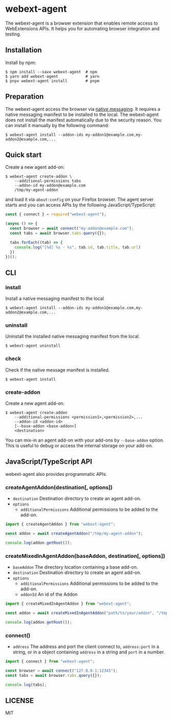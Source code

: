 # webext-agent

The webext-agent is a browser extension that enables remote access to
WebExtensions APIs.   It helps you for automating browser integration and
testing.

## Installation

Install by npm:

```console
$ npm install --save webext-agent  # npm
$ yarn add webext-agent            # yarn
$ pnpx webext-agent install        # pnpm
```

## Preparation

The webext-agent access the browser via [native messaging][].  It requires a
native messaging manifest to be installed to the local.  The webext-agent does
not install the manifest automatically due to the security reason.  You can
install it manually by the following command:

```console
$ webext-agent install --addon-ids my-addon1@example.com,my-addon2@example.com,...
```

[native messaging]: https://developer.mozilla.org/en-US/docs/Mozilla/Add-ons/WebExtensions/Native_messaging

## Quick start

Create a new agent add-on:

```console
$ webext-agent create-addon \
    --additional-permissions tabs
    --addon-id my-addon@example.com
    /tmp/my-agent-addon
```

and load it via `about:config` on your Firefox browser.
The agent server starts and you can access APIs by the following JavaScript/TypeScript:

```javascript
const { connect } = require("webext-agent");

(async () => {
  const browser = await connect("my-addon@example.com");
  const tabs = await browser.tabs.query({});

  tabs.forEach((tab) => {
    console.log("[%d] %s - %s", tab.id, tab.title, tab.url)
  })
})();
```

## CLI

### install

Install a native messaging manifest to the local

```console
$ webext-agent install --addon-ids my-addon1@example.com,my-addon2@example.com,...
```

### uninstall

Uninstall the installed native messaging manifest from the local.

```console
$ webext-agent uninstall
```

### check

Check if the native message manifest is installed.

```console
$ webext-agent install
```

### create-addon

Create a new agent add-on.

```console
$ webext-agent create-addon
    --additional-permissions <permission1>,<permission2>,...
    --addon-id <addon-id>
    [--base-addon <base-addon>]
    <destination>
```

You can mix-in an agent add-on with your add-ons by `--base-addon` option.
This is useful to debug or access the internal storage on your add-on.

## JavaScript/TypeScript API

webext-agent also provides programmatic APIs.

### createAgentAddon(destination[, options])

- `destination` Destination directory to create an agent add-on.
- `options`
    - `additionalPermissions` Additional permissions to be added to the add-on.

```typescript
import { createAgentAddon } from "webext-agent";

const addon = await createAgentAddon("/tmp/my-agent-addon");

console.log(addon.getRoot());
```

### createMixedInAgentAddon(baseAddon, destination[, options])

- `baseAddon` The directory location containing a base add-on.
- `destination` Destination directory to create an agent add-on.
- `options`
    - `additionalPermissions` Additional permissions to be added to the add-on.
    - `addonId` An id of the Addon

```typescript
import { createMixedInAgentAddon } from "webext-agent";

const addon = await createMixedInAgentAddon("path/to/your/addon", "/tmp/my-new-addon");

console.log(addon.getRoot());
```

### connect()

- `address` The address and port the client connect to, `address:port` in a string, or in a object containing `address` in a string and `port` in a number.

```typescript
import { connect } from "webext-agent";

const browser = await connect("127.0.0.1:12345");
const tabs = await browser.tabs.query({});

console.log(tabs);
```

## LICENSE

MIT
